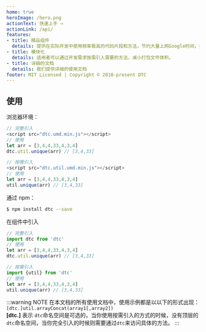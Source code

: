 ```yaml
---
home: true
heroImage: /hero.png
actionText: 快速上手 →
actionLink: /api/
features:
- title: 精品组件
  details: 提供在实际开发中使用频率极高的代码片段和方法，节约大量上网Google时间，提高工作效率。
- title: 模块化
  details: 适用者可以通过开发需求按需引入需要的方法，减小打包文件体积。
- title: 详细的文档
  details: 我们提供详细的使用文档
footer: MIT Licensed | Copyright © 2018-present DTC
---
```


## 使用
浏览器环境：
```js
// 完整引入
<script src="dtc.umd.min.js"></script>
// 使用
let arr = [3,4,4,33,4,3,4]
dtc.util.unique(arr) // [3,4,33]

```
```js
// 按需引入
<script src="dtc.util.umd.min.js"></script>
// 使用
let arr = [3,4,4,33,4,3,4]
util.unique(arr) // [3,4,33]

```
通过 npm：
```bash
$ npm install dtc --save
```
在组件中引入
```js
// 完整引入
import dtc from 'dtc'
// 使用
let arr = [3,4,4,33,4,3,4]
dtc.util.unique(arr) // [3,4,33]

// 按需引入
import {util} from 'dtc'
// 使用
let arr = [3,4,4,33,4,3,4]
util.unique(arr) // [3,4,33]
```
:::warning NOTE
在本文档的所有使用文档中，使用示例都是以以下的形式出现：  
`[dtc.]util.arrayConcat(array1[,array2])`  
**[dtc.]** 表示 `dtc`命名空间是可选的，当你使用按需引入的方式的时候，没有顶层的`dtc`命名空间，当你完全引入的时候则需要通过`dtc`来访问具体的方法。
:::